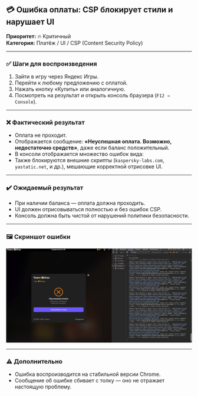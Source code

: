 ## 💳 Ошибка оплаты: CSP блокирует стили и нарушает UI

**Приоритет:** 🔥 Критичный  
**Категория:** Платёж / UI / CSP (Content Security Policy)

---

### ✅ Шаги для воспроизведения

1. Зайти в игру через Яндекс Игры.
2. Перейти к любому предложению с оплатой.
3. Нажать кнопку «Купить» или аналогичную.
4. Посмотреть на результат и открыть консоль браузера (`F12 → Console`).

---

### ❌ Фактический результат

- Оплата не проходит.
- Отображается сообщение: **«Неуспешная оплата. Возможно, недостаточно средств»**, даже если баланс положительный.
- В консоли отображается множество ошибок вида:
- Также блокируются внешние скрипты (`kaspersky-labs.com`, `yastatic.net`, и др.), мешающие корректной отрисовке UI.

---

### ✔️ Ожидаемый результат

- При наличии баланса — оплата должна проходить.
- UI должен отрисовываться полностью и без ошибок CSP.
- Консоль должна быть чистой от нарушений политики безопасности.

---

### 🖼️ Скриншот ошибки  
![pay_bug](https://raw.githubusercontent.com/0xFury4068/Game-BugReport-TwilightForest3D/main/assets/screens/pay_bug.jpg)

---

### ⚠️ Дополнительно

- Ошибка воспроизводится на стабильной версии Chrome.
- Сообщение об ошибке сбивает с толку — оно не отражает настоящую проблему.

